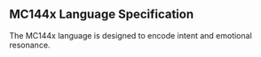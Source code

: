## MC144x Language Specification

The MC144x language is designed to encode intent and emotional resonance.